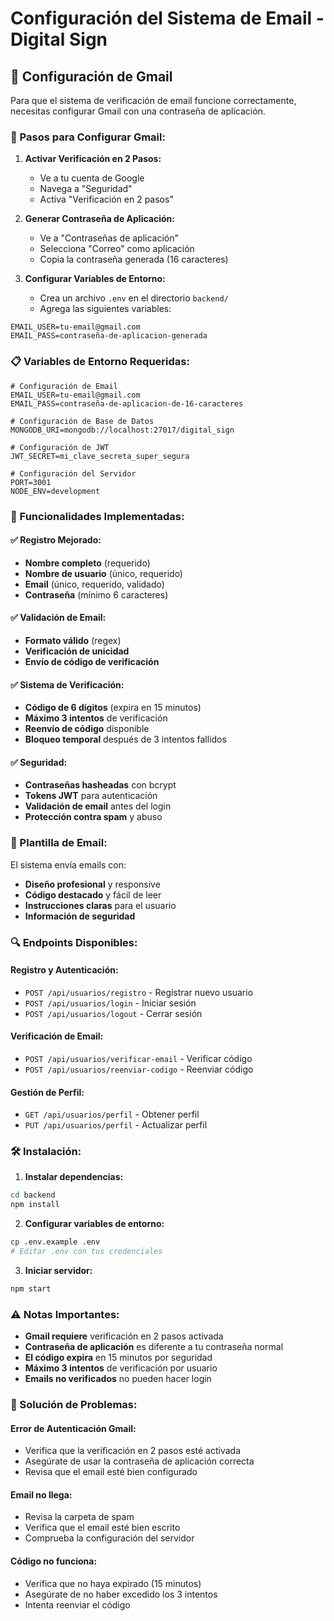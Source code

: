 # Configuración del Sistema de Email - Digital Sign

## 📧 Configuración de Gmail

Para que el sistema de verificación de email funcione correctamente, necesitas configurar Gmail con una contraseña de aplicación.

### 🔧 Pasos para Configurar Gmail:

1. **Activar Verificación en 2 Pasos:**
   - Ve a tu cuenta de Google
   - Navega a "Seguridad"
   - Activa "Verificación en 2 pasos"

2. **Generar Contraseña de Aplicación:**
   - Ve a "Contraseñas de aplicación"
   - Selecciona "Correo" como aplicación
   - Copia la contraseña generada (16 caracteres)

3. **Configurar Variables de Entorno:**
   - Crea un archivo `.env` en el directorio `backend/`
   - Agrega las siguientes variables:

```env
EMAIL_USER=tu-email@gmail.com
EMAIL_PASS=contraseña-de-aplicacion-generada
```

### 📋 Variables de Entorno Requeridas:

```env
# Configuración de Email
EMAIL_USER=tu-email@gmail.com
EMAIL_PASS=contraseña-de-aplicacion-de-16-caracteres

# Configuración de Base de Datos
MONGODB_URI=mongodb://localhost:27017/digital_sign

# Configuración de JWT
JWT_SECRET=mi_clave_secreta_super_segura

# Configuración del Servidor
PORT=3001
NODE_ENV=development
```

### 🚀 Funcionalidades Implementadas:

#### ✅ **Registro Mejorado:**
- **Nombre completo** (requerido)
- **Nombre de usuario** (único, requerido)
- **Email** (único, requerido, validado)
- **Contraseña** (mínimo 6 caracteres)

#### ✅ **Validación de Email:**
- **Formato válido** (regex)
- **Verificación de unicidad**
- **Envío de código de verificación**

#### ✅ **Sistema de Verificación:**
- **Código de 6 dígitos** (expira en 15 minutos)
- **Máximo 3 intentos** de verificación
- **Reenvío de código** disponible
- **Bloqueo temporal** después de 3 intentos fallidos

#### ✅ **Seguridad:**
- **Contraseñas hasheadas** con bcrypt
- **Tokens JWT** para autenticación
- **Validación de email** antes del login
- **Protección contra spam** y abuso

### 📧 Plantilla de Email:

El sistema envía emails con:
- **Diseño profesional** y responsive
- **Código destacado** y fácil de leer
- **Instrucciones claras** para el usuario
- **Información de seguridad**

### 🔍 Endpoints Disponibles:

#### **Registro y Autenticación:**
- `POST /api/usuarios/registro` - Registrar nuevo usuario
- `POST /api/usuarios/login` - Iniciar sesión
- `POST /api/usuarios/logout` - Cerrar sesión

#### **Verificación de Email:**
- `POST /api/usuarios/verificar-email` - Verificar código
- `POST /api/usuarios/reenviar-codigo` - Reenviar código

#### **Gestión de Perfil:**
- `GET /api/usuarios/perfil` - Obtener perfil
- `PUT /api/usuarios/perfil` - Actualizar perfil

### 🛠️ Instalación:

1. **Instalar dependencias:**
```bash
cd backend
npm install
```

2. **Configurar variables de entorno:**
```bash
cp .env.example .env
# Editar .env con tus credenciales
```

3. **Iniciar servidor:**
```bash
npm start
```

### ⚠️ Notas Importantes:

- **Gmail requiere** verificación en 2 pasos activada
- **Contraseña de aplicación** es diferente a tu contraseña normal
- **El código expira** en 15 minutos por seguridad
- **Máximo 3 intentos** de verificación por usuario
- **Emails no verificados** no pueden hacer login

### 🔧 Solución de Problemas:

#### **Error de Autenticación Gmail:**
- Verifica que la verificación en 2 pasos esté activada
- Asegúrate de usar la contraseña de aplicación correcta
- Revisa que el email esté bien configurado

#### **Email no llega:**
- Revisa la carpeta de spam
- Verifica que el email esté bien escrito
- Comprueba la configuración del servidor

#### **Código no funciona:**
- Verifica que no haya expirado (15 minutos)
- Asegúrate de no haber excedido los 3 intentos
- Intenta reenviar el código 